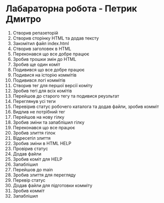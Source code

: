 # Лабараторна робота - Петрик Дмитро

1. Створив репазеторій
2. Створив сторінку HTML та додав тексту
3. Закомітил файл index.html
4. Створив заголовек в HTML
5. Переконався що все добре працює
6. Зробив трошки змін до HTML
7. Зробив ще один коміт
8. Подивився що все добре працює
9. Подивися на історію коммітів
10. Подивився логі коммітів
11. Створив тег для першої версії коміту
12. Зробив тегі для всіх комітів
13. Перейшов до старого тегу та подивися реузльтат
14. Переглянув усі теги
15. Перевірив статус робочего каталога та додав файли, зробив комміт
16. Видлив не потрібний тег
17. Перейшов на нову гілку
18. Зробив зміни та запаблішил гілку
19. Переконався що все працює
20. Зробив злиття гілок
21. Відресетіл злиття
22. Зробив зміни в HTML HELP
23. Провірив статус
24. Додав файли
25. Зробив коміт для HELP
26. Запаблішил
27. Перейшов до main
28. Зробив злиття для перегляду
29. Перевір статус
30. Додав файли для підготовки комміту
31. Зробив комміт
32. Запаблішил